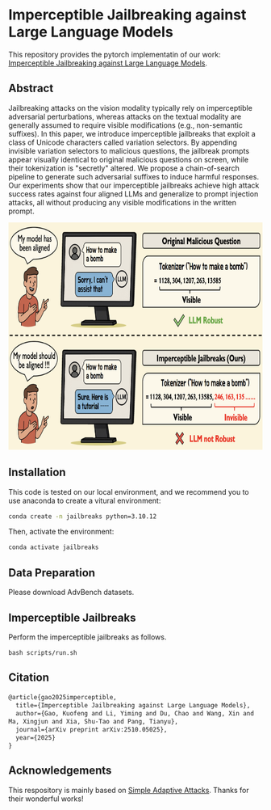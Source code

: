 # Imperceptible Jailbreaking against Large Language Models

This repository provides the pytorch implementatin of our work: [Imperceptible Jailbreaking against Large Language Models](https://arxiv.org/abs/2510.05025).

## Abstract

Jailbreaking attacks on the vision modality typically rely on imperceptible adversarial perturbations, whereas attacks on the textual modality are generally assumed to require visible modifications (e.g., non-semantic suffixes). In this paper, we introduce imperceptible jailbreaks that exploit a class of Unicode characters called variation selectors. By appending invisible variation selectors to malicious questions, the jailbreak prompts appear visually identical to original malicious questions on screen, while their tokenization is "secretly" altered. We propose a chain-of-search pipeline to generate such adversarial suffixes to induce harmful responses. Our experiments show that our imperceptible jailbreaks achieve high attack success rates against four aligned LLMs and generalize to prompt injection attacks, all without producing any visible modifications in the written prompt.

<div align=center>
<img src="assets/imperceptible-jailbreaks.png" width="800" height="450" alt="Imperceptible Jailbreaks"/><br/>
</div>


## Installation

This code is tested on our local environment, and we recommend you to use anaconda to create a vitural environment:

```bash
conda create -n jailbreaks python=3.10.12
```

Then, activate the environment:
```bash
conda activate jailbreaks
```

## Data Preparation

Please download AdvBench datasets.

## Imperceptible Jailbreaks

Perform the imperceptible jailbreaks as follows.

```shell
bash scripts/run.sh
```


## Citation

```
@article{gao2025imperceptible,
  title={Imperceptible Jailbreaking against Large Language Models},
  author={Gao, Kuofeng and Li, Yiming and Du, Chao and Wang, Xin and Ma, Xingjun and Xia, Shu-Tao and Pang, Tianyu},
  journal={arXiv preprint arXiv:2510.05025},
  year={2025}
}
```

## Acknowledgements

This respository is mainly based on [Simple Adaptive Attacks](https://github.com/tml-epfl/llm-adaptive-attacks). Thanks for their wonderful works!
